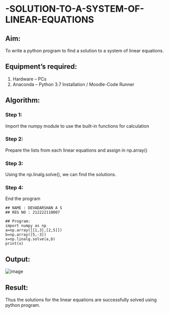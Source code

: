 # -SOLUTION-TO-A-SYSTEM-OF-LINEAR-EQUATIONS
## Aim:
To write a python program to find a solution to a system of linear equations.
## Equipment’s required:
1. 	Hardware – PCs
2. 	Anaconda – Python 3.7 Installation / Moodle-Code Runner
## Algorithm:
### Step 1: 
Import the numpy module to use the built-in functions for calculation
### Step 2: 
Prepare the lists from each linear equations and assign in np.array()
### Step 3: 
Using the np.linalg.solve(), we can find the solutions.
### Step 4: 
End the program
```
## NAME : DEVADARSHAN A S
## REG NO : 212222110007

```
```
## Program:
import numpy as np
a=np.array([[1,3],[2,5]])
b=np.array([5,-3])
x=np.linalg.solve(a,b)
print(x)

```

## Output:
![image](https://github.com/DEVADARSHAN2/-SOLUTION-TO-A-SYSTEM-OF-LINEAR-EQUATIONS/assets/119432150/79847047-d17e-4f1c-a2a7-3145f1b3c8cc)


## Result: 
Thus the solutions for the linear equations are successfully solved using python program.

